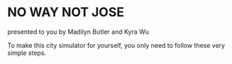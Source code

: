 # NO WAY NOT JOSE
presented to you by Madilyn Butler and Kyra Wu

To make this city simulator for yourself, you only need to follow these very simple steps. 
